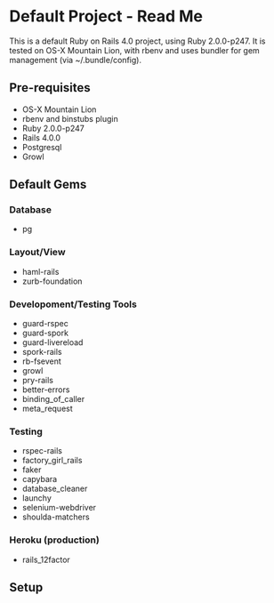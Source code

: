 Default Project - Read Me
================

This is a default Ruby on Rails 4.0 project, using Ruby 2.0.0-p247. It is tested on OS-X 
Mountain Lion, with rbenv and uses bundler for gem management (via ~/.bundle/config).


Pre-requisites
------------

* OS-X Mountain Lion
* rbenv and binstubs plugin
* Ruby 2.0.0-p247
* Rails 4.0.0
* Postgresql
* Growl

Default Gems
-----------

### Database

* pg

### Layout/View

* haml-rails
* zurb-foundation

### Developoment/Testing Tools 

* guard-rspec
* guard-spork
* guard-livereload
* spork-rails
* rb-fsevent
* growl
* pry-rails
* better-errors
* binding_of_caller
* meta_request

### Testing

* rspec-rails
* factory_girl_rails
* faker
* capybara
* database_cleaner
* launchy
* selenium-webdriver
* shoulda-matchers

### Heroku (production)

* rails_12factor


Setup
------------






<!-- Things you may want to cover:

* Ruby version

* System dependencies

* Configuration

* Database creation

* Database initialization

* How to run the test suite

* Services (job queues, cache servers, search engines, etc.)

* Deployment instructions -->